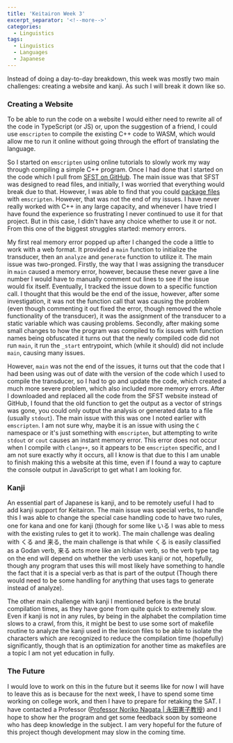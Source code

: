 ```yaml
---
title: 'Keitairon Week 3'
excerpt_separator: '<!--more-->'
categories:
  - Linguistics
tags:
  - Linguistics
  - Languages
  - Japanese
---
```


Instead of doing a day-to-day breakdown, this week was mostly two main challenges: creating a website and kanji. As such I will break it down like so.<!--more-->

### Creating a Website

To be able to run the code on a website I would either need to rewrite all of the code in TypeScript (or JS) or, upon the suggestion of a friend, I could use `emscripten` to compile the existing C++ code to WASM, which would allow me to run it online without going through the effort of translating the language.

So I started on `emscripten` using online tutorials to slowly work my way through compiling a simple C++ program. Once I had done that I started on the code which I pull from [SFST on GitHub](https://github.com/santhoshtr/sfst/). The main issue was that SFST was designed to read files, and initially, I was worried that everything would break due to that. However, I was able to find that you could [package files](https://emscripten.org/docs/porting/files/packaging_files.html) with `emscripten`. However, that was not the end of my issues. I have never really worked with C++ in any large capacity, and whenever I have tried I have found the experience so frustrating I never continued to use it for that project. But in this case, I didn't have any choice whether to use it or not. From this one of the biggest struggles started: memory errors.

My first real memory error popped up after I changed the code a little to work with a web format. It provided a `main` function to initialize the transducer, then an `analyze` and `generate` function to utilize it. The main issue was two-pronged. Firstly, the way that I was assigning the transducer in `main` caused a memory error, however, because these never gave a line number I would have to manually comment out lines to see if the issue would fix itself. Eventually, I tracked the issue down to a specific function call. I thought that this would be the end of the issue, however, after some investigation, it was not the function call that was causing the problem (even though commenting it out fixed the error, though removed the whole functionality of the transducer), it was the assignment of the transducer to a static variable which was causing problems. Secondly, after making some small changes to how the program was compiled to fix issues with function names being obfuscated it turns out that the newly compiled code did not run `main`, it run the `_start` entrypoint, which (while it should) did not include `main`, causing many issues.

However, `main` was not the end of the issues, it turns out that the code that I had been using was out of date with the version of the code which I used to compile the transducer, so I had to go and update the code, which created a much more severe problem, which also included more memory errors. After I downloaded and replaced all the code from the SFST website instead of GitHub, I found that the old function to get the output as a vector of strings was gone, you could only output the analysis or generated data to a file (usually `stdout`). The main issue with this was one I noted earlier with `emscripten`. I am not sure why, maybe it is an issue with using the `C` namespace or it's just something with `emscripten`, but attempting to write `stdout` or `cout` causes an instant memory error. This error does not occur when I compile with `clang++`, so it appears to be `emscripten` specific, and I am not sure exactly why it occurs, all I know is that due to this I am unable to finish making this a website at this time, even if I found a way to capture the console output in JavaScript to get what I am looking for.

### Kanji

An essential part of Japanese is kanji, and to be remotely useful I had to add kanji support for Keitairon. The main issue was special verbs, to handle this I was able to change the special case handling code to have two rules, one for kana and one for kanji (though for some like いる I was able to mess with the existing rules to get it to work). The main challenge was dealing with くる and 来る, the main challenge is that while くる is easily classified as a Godan verb, 来る acts more like an Ichidan verb, so the verb type tag on the end will depend on whether the verb uses kanji or not, hopefully, though any program that uses this will most likely have something to handle the fact that it is a special verb as that is part of the output (Though there would need to be some handling for anything that uses tags to generate instead of analyze).

The other main challenge with kanji I mentioned before is the brutal compilation times, as they have gone from quite quick to extremely slow. Even if kanji is not in any rules, by being in the alphabet the compilation time slows to a crawl, from this, it might be best to use some sort of makefile routine to analyze the kanji used in the lexicon files to be able to isolate the characters which are recognized to reduce the compilation time (hopefully) significantly, though that is an optimization for another time as makefiles are a topic I am not yet education in fully.

### The Future

I would love to work on this in the future but it seems like for now I will have to leave this as is because for the next week, I have to spend some time working on college work, and then I have to prepare for retaking the SAT. I have contacted a Professor ([Professor Noriko Nagata \| 永田憲子教授](https://www.usfca.edu/faculty/noriko-nagata)) and I hope to show her the program and get some feedback soon by someone who has deep knowledge in the subject. I am very hopeful for the future of this project though development may slow in the coming time.
